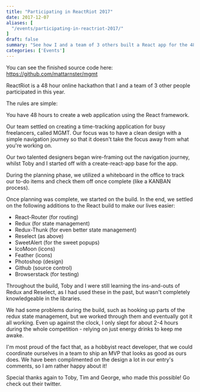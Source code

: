 ```yaml
---
title: "Participating in ReactRiot 2017"
date: 2017-12-07
aliases: [
  "/events/participating-in-reactriot-2017/"
]
draft: false
summary: "See how I and a team of 3 others built a React app for the 48 hour hackathon ReactRiot"
categories: ['Events']
---
```


You can see the finished source code here: https://github.com/mattarnster/mgmt

ReactRiot is a 48 hour online hackathon that I and a team of 3 other people participated in this year.

The rules are simple:

You have 48 hours to create a web application using the React framework.

Our team settled on creating a time-tracking application for busy freelancers, called MGMT. Our focus was to have a clean design with a simple navigation journey so that it doesn't take the focus away from what you're working on.

Our two talented designers began wire-framing out the navigation journey, whilst Toby and I started off with a create-react-app base for the app.

During the planning phase, we utilized a whiteboard in the office to track our to-do items and check them off once complete (like a KANBAN process).

Once planning was complete, we started on the build. In the end, we settled on the following additions to the React build to make our lives easier:

- React-Router (for routing)
- Redux (for state management)
- Redux-Thunk (for even better state management)
- Reselect (as above)
- SweetAlert (for the sweet popups)
- IcoMoon (icons)
- Feather (icons)
- Photoshop (design)
- Github (source control)
- Browserstack (for testing)

Throughout the build, Toby and I were still learning the ins-and-outs of Redux and Reselect, as I had used these in the past, but wasn't completely knowledgeable in the libraries.

We had some problems during the build, such as hooking up parts of the redux state management, but we worked through them and eventually got it all working. Even up against the clock, I only slept for about 2-4 hours during the whole competition - relying on just energy drinks to keep me awake.

I'm most proud of the fact that, as a hobbyist react developer, that we could coordinate ourselves in a team to ship an MVP that looks as good as ours does. We have been complimented on the design a lot in our entry's comments, so I am rather happy about it!

Special thanks again to Toby, Tim and George, who made this possible! Go check out their twitter.
